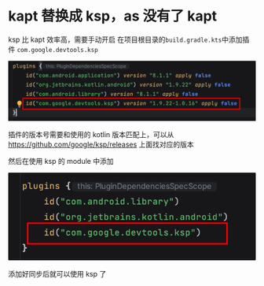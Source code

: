 # kapt 替换成 ksp，as 没有了 kapt

ksp 比 kapt 效率高，需要手动开启
在项目根目录的`build.gradle.kts`中添加插件 `com.google.devtools.ksp`

![alt text](./images/kaspreplaceksp_1.png)

插件的版本号需要和使用的 kotlin 版本匹配上，可以从 https://github.com/google/ksp/releases 上面找对应的版本

然后在使用 ksp 的 module 中添加

![alt text](./images/kaspreplaceksp_2.png)

添加好同步后就可以使用 ksp 了
